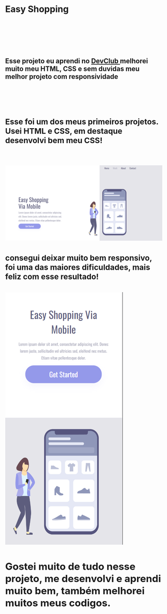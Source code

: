 <h1> Easy Shopping <h1/>
   <br>
   <br>
 <h2> Esse projeto eu aprendi no <a href="https://rodolfomori.com.br/devclub"> DevClub <a/> melhorei muito meu HTML, CSS e sem duvidas meu melhor projeto com responsividade <h2/>
      <br>
         <h3> Esse foi um dos meus primeiros projetos. Usei HTML e CSS, em destaque desenvolvi bem meu CSS! <h3/>
      <br>
   <img src="https://github.com/medeiroswrld/Easy-Shopping/blob/master/assets/pc.png?raw=true" />
       <br>
            <h3> consegui deixar muito bem responsivo, foi uma das maiores dificuldades, mais feliz com esse resultado!  <h3/>
        
   <img src="https://github.com/medeiroswrld/Easy-Shopping/blob/master/assets/celular.png?raw=true"/>
        <br>
               <h2> Gostei muito de tudo nesse projeto, me desenvolvi e aprendi muito bem, também melhorei muitos meus codigos. <h2/>
               
   
  
